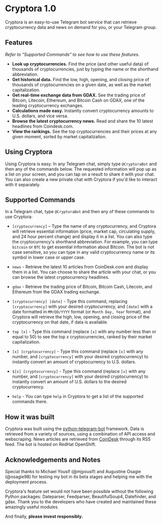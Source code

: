 # Cryptora 1.0

Cryptora is an easy-to-use Telegram bot service that can retrieve cryptocurrency data and news on demand for you, or your Telegram group.

## Features

*Refer to "Supported Commands" to see how to use these features.*

- **Look up cryptocurrencies.** Find the price (and other useful data) of thousands of cryptocurrencies, just by typing the name or the shorthand abbreviation.
- **Get historical data.** Find the low, high, opening, and closing price of thousands of cryptocurrencies on a given date, as well as the market capitalization.
- **Get real-time exchange data from GDAX.** See the trading price of Bitcoin, Litecoin, Ethereum, and Bitcoin Cash on GDAX, one of the leading cryptocurrency exchanges.
- **Calculations made easy.** Instantly convert cryptocurrency amounts to U.S. dollars, and vice versa.
- **Browse the latest cryptocurrency news.** Read and share the 10 latest headlines from Coindesk.com.
- **View the rankings.** See the top cryptocurrencies and their prices at any given moment, sorted by market capitalization.

## Using Cryptora

Using Cryptora is easy. In any Telegram chat, simply type `@CryptoraBot` and then any of the commands below. The requested information will pop up as a list on your screen, and you can tap on a result to share it with your chat. You can also create a new private chat with Cryptora if you'd like to interact with it separately.

## Supported Commands

In a Telegram chat, type `@CryptoraBot` and then any of these commands to use Cryptora:

- `[cryptocurrency]` – Type the name of any cryptocurrency, and Cryptora will retrieve essential information (price, market cap, circulating supply, and 24 hour percent change) and display it in a list. You can also type the cryptocurrency's shorthand abbreviation. For example, you can type `bitcoin` or `BTC` to get essential information about Bitcoin. The bot is not case sensitive, so you can type in any valid cryptocurrency name or its symbol in lower case or upper case.

- `news` - Retrieve the latest 10 articles from CoinDesk.com and display them in a list. You can choose to share the article with your chat, or you can browse the latest cryptocurrency headlines. 

- `gdax` - Retrieve the trading price of Bitcoin, Bitcoin Cash, Litecoin, and Ethereum from the GDAX trading exchange.

- `[cryptocurrency] [date]` - Type this command, replacing `[cryptocurrency]` with your desired cryptocurrency, and `[date]` with a date formatted in `MM/DD/YYYY` format (or `Month Day, Year` format), and Cryptora will retrieve the high, low, opening, and closing price of the cryptocurrency on that date, if data is available.

- `top [x]` - Type this command (replace `[x]` with any number less than or equal to 50) to see the top *x* cryptocurrencies, ranked by their market capitalization.

- `[x] [cryptocurrency]` - Type this command (replace `[x]` with any number, and `[cryptocurrency]` with your desired cryptocurrency) to instantly convert an amount of cryptocurrency to U.S. dollars.

- `$[x] [cryptocurrency]` - Type this command (replace `[x]` with any number, and `[cryptocurrency]` with your desired cryptocurrency) to instantly convert an amount of U.S. dollars to the desired cryptocurrency.

- `help` - You can type `help` in Cryptora to get a list of the supported commands there.

## How it was built

Cryptora was built using the [python-telegram-bot](https://github.com/python-telegram-bot/python-telegram-bot) framework. Data is retrieved from a variety of sources, using a combination of API access and webscraping. News articles are retrieved from [CoinDesk](http://coindesk.com) through its RSS feed. The bot is hosted on RedHat OpenShift.
 
## Acknowledgements and Notes

Special thanks to Michael Yousif (@mjyousif) and Augustine Osagie (@osagie98) for testing my bot in its beta stages and helping me with the deployment process.

Cryptora's feature set would not have been possible without the following Python packages: Dateparser, Feedparser, BeautifulSoup4, Datefinder, and gdax. Thank you to the developers who have created and maintained these amazingly useful modules.

And finally, **please invest responsibly.**
